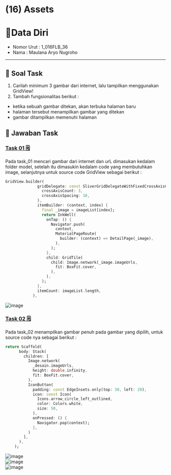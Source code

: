 # (16) Assets

# 👨Data Diri
- Nomor Urut : 1_016FLB_36
- Nama : Maulana Aryo Nugroho

---
## 📑 Soal Task
1. Carilah minimum 3 gambar dari internet, lalu tampilkan menggunakan GridView!
2. Tambah fungsionalitas berikut :
- ketika sebuah gambar ditekan, akan terbuka halaman baru
- halaman tersebut menampilkan gambar yang ditekan
- gambar ditampilkan memenuhi halaman

## 📒 Jawaban Task
### [Task 01 🗒](#descriptive-)
Pada task_01 mencari gambar dari internet dan urL dimasukan kedalam folder model, setelah itu dimasukin kedalam code yang membutuhkan image, selanjutnya untuk source code GridView sebagai berikut :
```dart
GridView.builder(
              gridDelegate: const SliverGridDelegateWithFixedCrossAxisCount(
                crossAxisCount: 3,
                crossAxisSpacing: 10,
              ),
              itemBuilder: (context, index) {
                final _image = imageList[index];
                return InkWell(
                  onTap: () {
                    Navigator.push(
                      context,
                      MaterialPageRoute(
                        builder: (context) => DetailPage(_image),
                      ),
                    );
                  },
                  child: GridTile(
                    child: Image.network(_image.imageUrls,
                      fit: BoxFit.cover,
                    ),
                  ),
                );
              },
              itemCount: imageList.length,
            ),
```
![image](/16_Assets/screenshot/image_02.png)

### [Task 02 🗒](#descriptive-)
Pada task_02 menampilkan gambar penuh pada gambar yang dipilih, untuk source code nya sebagai berikut :
```dart
return Scaffold(
      body: Stack(
        children: [
          Image.network(
            _desain.imageUrls,
            height: double.infinity,
            fit: BoxFit.cover,
          ),
          IconButton(
            padding: const EdgeInsets.only(top: 30, left: 20),
            icon: const Icon(
              Icons.arrow_circle_left_outlined,
              color: Colors.white,
              size: 50,
            ),
            onPressed: () {
              Navigator.pop(context);
            },
          )
        ],
      ),
    );
```
![image](/16_Assets/screenshot/image_03.png)    
![image](/16_Assets/screenshot/image_04.png)    
![image](/16_Assets/screenshot/image_05.png)    
